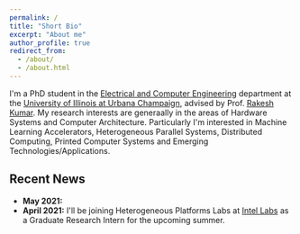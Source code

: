 ```yaml
---
permalink: /
title: "Short Bio"
excerpt: "About me"
author_profile: true
redirect_from: 
  - /about/
  - /about.html
---
```


I'm a PhD student in the [Electrical and Computer Engineering](https://ece.illinois.edu/) department at the [University of Illinois at Urbana Champaign](https://illinois.edu/), advised by Prof. [Rakesh Kumar](https://passat.crhc.illinois.edu/). 
My research interests are generaally in the areas of Hardware Systems and Computer Architecture. Particularly I'm interested in Machine Learning Accelerators, Heterogeneous Parallel Systems, Distributed Computing, Printed Computer Systems and Emerging Technologies/Applications.

## Recent News

* **May 2021:** 
* **April 2021:** I'll be joining Heterogeneous Platforms Labs at [Intel Labs](https://www.intel.com/content/www/us/en/research/overview.html) as a Graduate Research Intern for the upcoming summer. 


